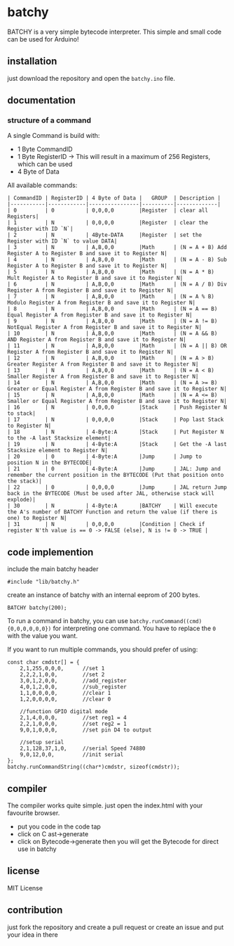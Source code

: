 # batchy

BATCHY is a very simple bytecode interpreter. This simple and small code can be used for Arduino!

## installation
just download the repository and open the `batchy.ino` file.


## documentation
### structure of a command
A single Command is build with:
 - 1 Byte CommandID
 - 1 Byte RegisterID -> This will result in a maximum of 256 Registers, which can be used
 - 4 Byte of Data


All available commands:

	| CommandID | RegisterID | 4 Byte of Data |   GROUP  | Description |
	|-----------|------------|----------------|----------|-------------|
	| 0         | 0          | 0,0,0,0        |Register  | clear all Registers|
	| 1         | N          | 0,0,0,0        |Register  | clear the Register with ID `N`|
	| 2         | N          | 4Byte-DATA     |Register  | set the Register with ID `N` to value DATA|
	| 3         | N          | A,B,0,0        |Math      | (N = A + B) Add Register A to Register B and save it to Register N|
	| 4         | N          | A,B,0,0        |Math      | (N = A - B) Sub Register A to Register B and save it to Register N|
	| 5         | N          | A,B,0,0        |Math      | (N = A * B) Mult Register A to Register B and save it to Register N|
	| 6         | N          | A,B,0,0        |Math      | (N = A / B) Div Register A from Register B and save it to Register N|
	| 7         | N          | A,B,0,0        |Math      | (N = A % B) Modulo Register A from Register B and save it to Register N|
	| 8         | N          | A,B,0,0        |Math      | (N = A == B) Equal Register A from Register B and save it to Register N|
	| 9         | N          | A,B,0,0        |Math      | (N = A != B) NotEqual Register A from Register B and save it to Register N|
	| 10        | N          | A,B,0,0        |Math      | (N = A && B) AND Register A from Register B and save it to Register N|
	| 11        | N          | A,B,0,0        |Math      | (N = A || B) OR Register A from Register B and save it to Register N|
	| 12        | N          | A,B,0,0        |Math      | (N = A > B) Greater Register A from Register B and save it to Register N|
	| 13        | N          | A,B,0,0        |Math      | (N = A < B) Smaller Register A from Register B and save it to Register N|
	| 14        | N          | A,B,0,0        |Math      | (N = A >= B) Greater or Equal Register A from Register B and save it to Register N|
	| 15        | N          | A,B,0,0        |Math      | (N = A <= B) Smaller or Equal Register A from Register B and save it to Register N|
	| 16        | N          | 0,0,0,0        |Stack     | Push Register N to stack|
	| 17        | N          | 0,0,0,0        |Stack     | Pop last Stack to Register N|
	| 18        | N          | 4-Byte:A       |Stack     | Put Register N to the -A last Stacksize element|
	| 19        | N          | 4-Byte:A       |Stack     | Get the -A last Stacksize element to Register N|
	| 20        | 0          | 4-Byte:A       |Jump      | Jump to position N in the BYTECODE|
	| 21        | 0          | 4-Byte:A       |Jump      | JAL: Jump and remember the current position in the BYTECODE (Put that position onto the stack)|
	| 22        | 0          | 0,0,0,0        |Jump      | JAL return Jump back in the BYTECODE (Must be used after JAL, otherwise stack will explode)|
	| 30        | N          | 4-Byte:A       |BATCHY    | Will execute the A's number of BATCHY Function and return the value (if there is one) to Register N|
	| 31        | N          | 0,0,0,0        |Condition | Check if register N'th value is == 0 -> FALSE (else), N is != 0 -> TRUE |
	

## code implemention

include the main batchy header
```
#include "lib/batchy.h"
```
create an instance of batchy with an internal eeprom of 200 bytes.
```
BATCHY batchy(200);
```

To run a command in batchy, you can use `batchy.runCommand((cmd){0,0,0,0,0,0})` for interpreting one command. You have to replace the `0` with the value you want.

If you want to run multiple commands, you should prefer of using:
```
const char cmdstr[] = {
	2,1,255,0,0,0,  	//set 1
	2,2,2,1,0,0,  		//set 2
	3,0,1,2,0,0,  		//add_register
	4,0,1,2,0,0,  		//sub_register
	1,1,0,0,0,0,  		//clear 1
	1,2,0,0,0,0,   		//clear 0

	//function GPIO digital mode
	2,1,4,0,0,0,      	//set reg1 = 4
	2,2,1,0,0,0,      	//set reg2 = 1
	9,0,1,0,0,0,      	//set pin D4 to output

	//setup serial
	2,1,128,37,1,0,   	//serial Speed 74880
	9,0,12,0,0,      	//init serial
};
batchy.runCommandString((char*)cmdstr, sizeof(cmdstr));
```

## compiler
The compiler works quite simple. just open the index.html with your favourite browser.
- put you code in the code tap
- click on C ast->generate
- click on Bytecode->generate
then you will get the Bytecode for direct use in batchy

## license
MIT License

## contribution
just fork the repository and create a pull request or create an issue and put your idea in there
